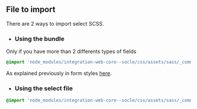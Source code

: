 ## File to import

There are 2 ways to import select SCSS.

* ### Using the bundle

Only if you have more than 2 differents types of fields

```scss
@import 'node_modules/integration-web-core--socle/css/assets/sass/_common/10-bundles/form.bundle';
```

As explained previously in form styles [here](/Components/form/scss/). 

* ### Using the select file

```scss
@import 'node_modules/integration-web-core--socle/css/assets/sass/_common/06-molecules/select.molecules';
```
